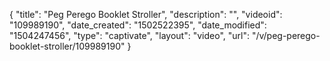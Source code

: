 {
    "title": "Peg Perego Booklet Stroller",
    "description": "",
    "videoid": "109989190",
    "date_created": "1502522395",
    "date_modified": "1504247456",
    "type": "captivate",
    "layout": "video",
    "url": "\/v\/peg-perego-booklet-stroller\/109989190"
}